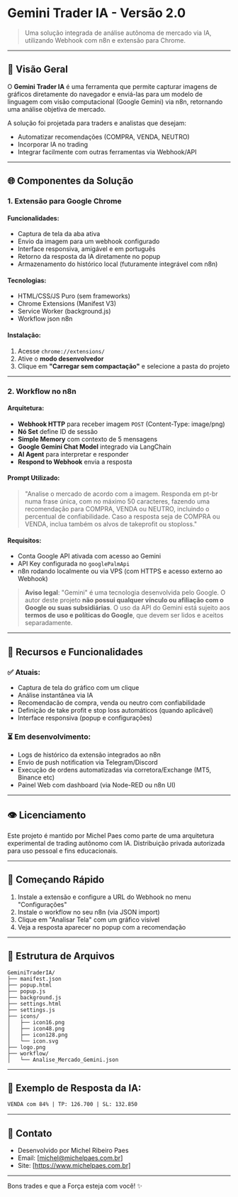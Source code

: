 # Gemini Trader IA - Versão 2.0

> Uma solução integrada de análise autônoma de mercado via IA, utilizando Webhook com n8n e extensão para Chrome.

---

## 🤖 Visão Geral
O **Gemini Trader IA** é uma ferramenta que permite capturar imagens de gráficos diretamente do navegador e enviá-las para um modelo de linguagem com visão computacional (Google Gemini) via n8n, retornando uma análise objetiva de mercado.

A solução foi projetada para traders e analistas que desejam:
- Automatizar recomendações (COMPRA, VENDA, NEUTRO)
- Incorporar IA no trading
- Integrar facilmente com outras ferramentas via Webhook/API

---

## 🌐 Componentes da Solução

### 1. **Extensão para Google Chrome**

#### Funcionalidades:
- Captura de tela da aba ativa
- Envio da imagem para um webhook configurado
- Interface responsiva, amigável e em português
- Retorno da resposta da IA diretamente no popup
- Armazenamento do histórico local (futuramente integrável com n8n)

#### Tecnologias:
- HTML/CSS/JS Puro (sem frameworks)
- Chrome Extensions (Manifest V3)
- Service Worker (background.js)
- Workflow json n8n

#### Instalação:
1. Acesse `chrome://extensions/`
2. Ative o **modo desenvolvedor**
3. Clique em **"Carregar sem compactação"** e selecione a pasta do projeto

---

### 2. **Workflow no n8n**

#### Arquitetura:
- **Webhook HTTP** para receber imagem `POST` (Content-Type: image/png)
- **Nó Set** define ID de sessão
- **Simple Memory** com contexto de 5 mensagens
- **Google Gemini Chat Model** integrado via LangChain
- **AI Agent** para interpretar e responder
- **Respond to Webhook** envia a resposta

#### Prompt Utilizado:
> "Analise o mercado de acordo com a imagem. Responda em pt-br numa frase única, com no máximo 50 caracteres, fazendo uma recomendação para COMPRA, VENDA ou NEUTRO, incluindo o percentual de confiabilidade. Caso a resposta seja de COMPRA ou VENDA, inclua também os alvos de takeprofit ou stoploss."

#### Requisitos:
- Conta Google API ativada com acesso ao Gemini
- API Key configurada no `googlePalmApi`
- n8n rodando localmente ou via VPS (com HTTPS e acesso externo ao Webhook)

> **Aviso legal**: "Gemini" é uma tecnologia desenvolvida pelo Google. O autor deste projeto **não possui qualquer vínculo ou afiliação com o Google ou suas subsidiárias**. O uso da API do Gemini está sujeito aos **termos de uso e políticas do Google**, que devem ser lidos e aceitos separadamente.

---

## 🔧 Recursos e Funcionalidades

### ✅ Atuais:
- Captura de tela do gráfico com um clique
- Análise instantânea via IA
- Recomendacão de compra, venda ou neutro com confiabilidade
- Definição de take profit e stop loss automáticos (quando aplicável)
- Interface responsiva (popup e configurações)

### ⏳ Em desenvolvimento:
- Logs de histórico da extensão integrados ao n8n
- Envio de push notification via Telegram/Discord
- Execução de ordens automatizadas via corretora/Exchange (MT5, Binance etc)
- Painel Web com dashboard (via Node-RED ou n8n UI)

---

## 👁️ Licenciamento
Este projeto é mantido por Michel Paes como parte de uma arquitetura experimental de trading autônomo com IA.
Distribuição privada autorizada para uso pessoal e fins educacionais.

---

## 🚀 Começando Rápido
1. Instale a extensão e configure a URL do Webhook no menu "Configurações"
2. Instale o workflow no seu n8n (via JSON import)
3. Clique em "Analisar Tela" com um gráfico visível
4. Veja a resposta aparecer no popup com a recomendação

---

## 🚧 Estrutura de Arquivos

```
GeminiTraderIA/
├── manifest.json
├── popup.html
├── popup.js
├── background.js
├── settings.html
├── settings.js
├── icons/
│   ├── icon16.png
│   ├── icon48.png
│   ├── icon128.png
│   └── icon.svg
├── logo.png
├── workflow/
│   └── Analise_Mercado_Gemini.json
```

---

## 🚀 Exemplo de Resposta da IA:
```txt
VENDA com 84% | TP: 126.700 | SL: 132.850
```

---

## 🛌 Contato
- Desenvolvido por Michel Ribeiro Paes
- Email: [michel@michelpaes.com.br]
- Site: [https://www.michelpaes.com.br]

---

Bons trades e que a Força esteja com você! ✨
